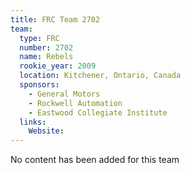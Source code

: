 ```yaml
---
title: FRC Team 2702
team:
  type: FRC
  number: 2702
  name: Rebels
  rookie_year: 2009
  location: Kitchener, Ontario, Canada
  sponsors:
    - General Motors
    - Rockwell Automation
    - Eastwood Collegiate Institute
  links:
    Website: 
---
```

No content has been added for this team